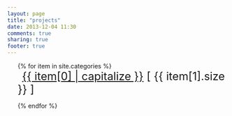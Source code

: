 ```yaml
---
layout: page
title: "projects"
date: 2013-12-04 11:30
comments: true
sharing: true
footer: true
---
```

<ul style="list-style-type: none;">
{% for item in site.categories %}
    <li style="font-size:1.8em;"><i class="icon-eye-open" style="margin-right:10px; color:green;"></i><a class="github" href="/blog/projects/{{ item[0] }}/">{{ item[0] | capitalize }}</a> [ {{ item[1].size }} ] </li>

{% endfor %}
</ul>
